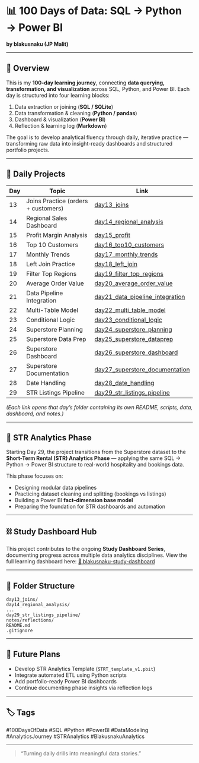 # 📊 100 Days of Data: SQL → Python → Power BI

**by blakusnaku (JP Malit)**

---

## 🧩 Overview

This is my **100-day learning journey**, connecting **data querying, transformation, and visualization** across SQL, Python, and Power BI.
Each day is structured into four learning blocks:

1. Data extraction or joining (**SQL / SQLite**)
2. Data transformation & cleaning (**Python / pandas**)
3. Dashboard & visualization (**Power BI**)
4. Reflection & learning log (**Markdown**)

The goal is to develop analytical fluency through daily, iterative practice — transforming raw data into insight-ready dashboards and structured portfolio projects.

---

## 📅 Daily Projects

| Day | Topic                               | Link                                                                 |
| --- | ----------------------------------- | -------------------------------------------------------------------- |
| 13  | Joins Practice (orders + customers) | [day13_joins](./day13_joins)                                         |
| 14  | Regional Sales Dashboard            | [day14_regional_analysis](./day14_regional_analysis)                 |
| 15  | Profit Margin Analysis              | [day15_profit](./day15_profit)                                       |
| 16  | Top 10 Customers                    | [day16_top10_customers](./day16_top10_customers)                     |
| 17  | Monthly Trends                      | [day17_monthly_trends](./day17_monthly_trends)                       |
| 18  | Left Join Practice                  | [day18_left_join](./day18_left_join)                                 |
| 19  | Filter Top Regions                  | [day19_filter_top_regions](./day19_filter_top_regions)               |
| 20  | Average Order Value                 | [day20_average_order_value](./day20_average_order_value)             |
| 21  | Data Pipeline Integration           | [day21_data_pipeline_integration](./day21_data_pipeline_integration) |
| 22  | Multi-Table Model                   | [day22_multi_table_model](./day22_multi_table_model)                 |
| 23  | Conditional Logic                   | [day23_conditional_logic](./day23_conditional_logic)                 |
| 24  | Superstore Planning                 | [day24_superstore_planning](./day24_superstore_planning)             |
| 25  | Superstore Data Prep                | [day25_superstore_dataprep](./day25_superstore_dataprep)             |
| 26  | Superstore Dashboard                | [day26_superstore_dashboard](./day26_superstore_dashboard)           |
| 27  | Superstore Documentation            | [day27_superstore_documentation](./day27_superstore_documentation)   |
| 28  | Date Handling                       | [day28_date_handling](./day28_date_handling)                         |
| 29  | STR Listings Pipeline               | [day29_str_listings_pipeline](./day29_str_listings_pipeline)         |

*(Each link opens that day’s folder containing its own README, scripts, data, dashboard, and notes.)*

---

## 🧠 STR Analytics Phase

Starting Day 29, the project transitions from the Superstore dataset to the **Short-Term Rental (STR) Analytics Phase** — applying the same SQL → Python → Power BI structure to real-world hospitality and bookings data.

This phase focuses on:

* Designing modular data pipelines
* Practicing dataset cleaning and splitting (bookings vs listings)
* Building a Power BI **fact–dimension base model**
* Preparing the foundation for STR dashboards and automation

---

## ⛓️ Study Dashboard Hub

This project contributes to the ongoing **Study Dashboard Series**, documenting progress across multiple data analytics disciplines.
View the full learning dashboard here:
[🔗 blakusnaku-study-dashboard](https://github.com/blakusnaku/blakusnaku-study-dashboard)

---

## 🧾 Folder Structure

```
day13_joins/
day14_regional_analysis/
...
day29_str_listings_pipeline/
notes/reflections/
README.md
.gitignore
```

---

## 📌 Future Plans

* Develop STR Analytics Template (`STRT_template_v1.pbit`)
* Integrate automated ETL using Python scripts
* Add portfolio-ready Power BI dashboards
* Continue documenting phase insights via reflection logs

---

## 🏷️ Tags

#100DaysOfData #SQL #Python #PowerBI #DataModeling #AnalyticsJourney #STRAnalytics #BlakusnakuAnalytics

---

> “Turning daily drills into meaningful data stories.”
